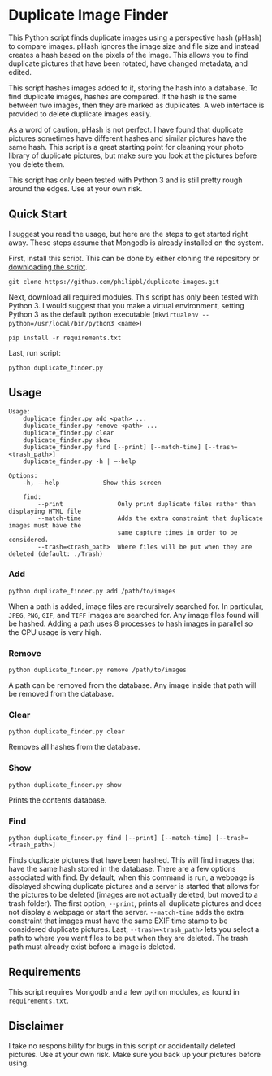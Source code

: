 # Duplicate Image Finder

This Python script finds duplicate images using a perspective hash (pHash) to compare images. pHash ignores the image size and file size and instead creates a hash based on the pixels of the image. This allows you to find duplicate pictures that have been rotated, have changed metadata, and edited.

This script hashes images added to it, storing the hash into a database. To find duplicate images, hashes are compared. If the hash is the same between two images, then they are marked as duplicates. A web interface is provided to delete duplicate images easily.

As a word of caution, pHash is not perfect. I have found that duplicate pictures sometimes have different hashes and similar pictures have the same hash. This script is a great starting point for cleaning your photo library of duplicate pictures, but make sure you look at the pictures before you delete them.

This script has only been tested with Python 3 and is still pretty rough around the edges. Use at your own risk.

## Quick Start

I suggest you read the usage, but here are the steps to get started right away. These steps assume that Mongodb is already installed on the system.

First, install this script. This can be done by either cloning the repository or [downloading the script](https://github.com/philipbl/duplicate-images/archive/master.zip).
```
git clone https://github.com/philipbl/duplicate-images.git
```


Next, download all required modules. This script has only been tested with Python 3. I would suggest that you make a virtual environment, setting Python 3 as the default python executable (`mkvirtualenv --python=/usr/local/bin/python3 <name>`)
```
pip install -r requirements.txt
```

Last, run script:
```
python duplicate_finder.py
```



## Usage

```
Usage:
    duplicate_finder.py add <path> ...
    duplicate_finder.py remove <path> ...
    duplicate_finder.py clear
    duplicate_finder.py show
    duplicate_finder.py find [--print] [--match-time] [--trash=<trash_path>]
    duplicate_finder.py -h | –-help

Options:
    -h, -–help            Show this screen

    find:
        --print               Only print duplicate files rather than displaying HTML file
        --match-time          Adds the extra constraint that duplicate images must have the
                              same capture times in order to be considered.
        --trash=<trash_path>  Where files will be put when they are deleted (default: ./Trash)
```

### Add
```
python duplicate_finder.py add /path/to/images
```

When a path is added, image files are recursively searched for. In particular, `JPEG`, `PNG`, `GIF`, and `TIFF` images are searched for. Any image files found will be hashed. Adding a path uses 8 processes to hash images in parallel so the CPU usage is very high.

### Remove
```
python duplicate_finder.py remove /path/to/images
```

A path can be removed from the database. Any image inside that path will be removed from the database.

### Clear
```
python duplicate_finder.py clear
```

Removes all hashes from the database.

### Show
```
python duplicate_finder.py show
```

Prints the contents database.

### Find
```
python duplicate_finder.py find [--print] [--match-time] [--trash=<trash_path>]
```

Finds duplicate pictures that have been hashed. This will find images that have the same hash stored in the database. There are a few options associated with find. By default, when this command is run, a webpage is displayed showing duplicate pictures and a server is started that allows for the pictures to be deleted (images are not actually deleted, but moved to a trash folder). The first option, `--print`, prints all duplicate pictures and does not display a webpage or start the server. `--match-time` adds the extra constraint that images must have the same EXIF time stamp to be considered duplicate pictures. Last, `--trash=<trash_path>` lets you select a path to where you want files to be put when they are deleted. The trash path must already exist before a image is deleted.



## Requirements

This script requires Mongodb and a few python modules, as found in `requirements.txt`.


## Disclaimer

I take no responsibility for bugs in this script or accidentally deleted pictures. Use at your own risk. Make sure you back up your pictures before using.

